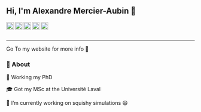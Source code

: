 ## Hi, I'm Alexandre Mercier-Aubin 👋
<a href="https://www.alexandremercieraubin.com">
  <img align="left" alt="My Website" width="20px" src="https://img.icons8.com/ios/150/000000/internet--v2.png"/>
</a>

<a href="https://twitter.com/AlexMercierA">
  <img align="left" alt="AlexMercierA | Twitter" width="20px" src="https://img.icons8.com/color/144/000000/twitter--v2.png"/>
</a>

<a href="https://www.linkedin.com/in/alexandremercieraubin/">
  <img align="left" alt="Alexandre Mercier-Aubin" width="20px" src="https://img.icons8.com/color/144/000000/linkedin-2--v2.png"  />
</a>

<a href="https://www.instagram.com/alexandremercieraubin/">
  <img align="left" alt="Alexandre Mercier-Aubin" width="20px" src="https://img.icons8.com/color/144/000000/instagram-new--v2.png"  />
</a>

<a href="https://scholar.google.com/citations?user=N3Yv5IcAAAAJ&hl=en">
  <img align="left" alt="Alexandre Mercier-Aubin" width="20px" src="https://img.icons8.com/color/144/000000/google-scholar--v3.png"  />
</a>

<br/>
<br/>

---
Go To my website for more info 🤔

### 🧐 About
📖 Working my PhD

🎓 Got my MSc at the Université Laval 

🔭 I’m currently working on squishy simulations 😄

<!--
**AlexandreMercierAubin/AlexandreMercierAubin** is a ✨ _special_ ✨ repository because its `README.md` (this file) appears on your GitHub profile.

Here are some ideas to get you started:

- 🔭 I’m currently working on ...
- 🌱 I’m currently learning ...
- 👯 I’m looking to collaborate on ...
- 🤔 I’m looking for help with ...
- 💬 Ask me about ...
- 📫 How to reach me: ...
- 😄 Pronouns: ...
- ⚡ Fun fact: ...
-->
